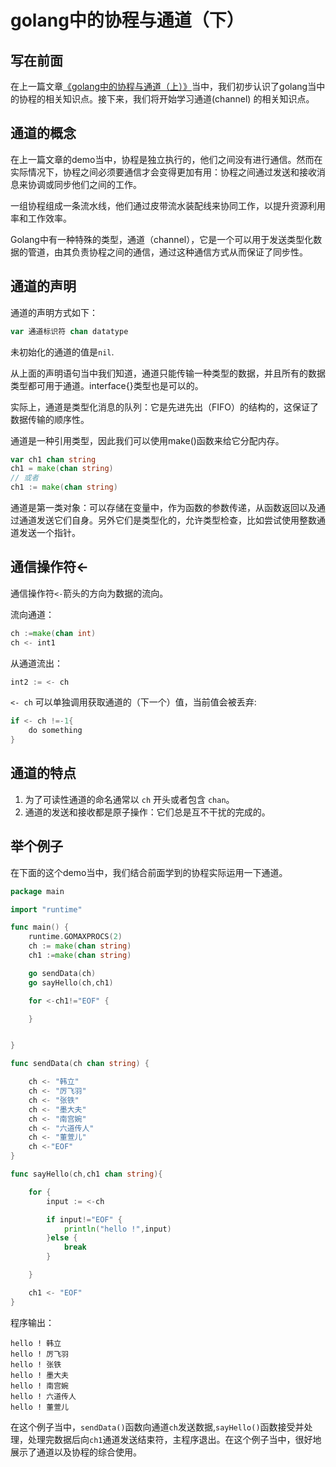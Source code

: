 # golang中的协程与通道（下）

## 写在前面

在上一篇文章[《golang中的协程与通道（上）》](https://bingfenglai.github.io/2021/12/12/golang/15_golang%E4%B8%AD%E7%9A%84%E5%8D%8F%E7%A8%8B%E4%B8%8E%E9%80%9A%E9%81%93/)当中，我们初步认识了golang当中的协程的相关知识点。接下来，我们将开始学习通道(channel) 的相关知识点。

## 通道的概念

在上一篇文章的demo当中，协程是独立执行的，他们之间没有进行通信。然而在实际情况下，协程之间必须要通信才会变得更加有用：协程之间通过发送和接收消息来协调或同步他们之间的工作。

一组协程组成一条流水线，他们通过皮带流水装配线来协同工作，以提升资源利用率和工作效率。

Golang中有一种特殊的类型，通道（channel），它是一个可以用于发送类型化数据的管道，由其负责协程之间的通信，通过这种通信方式从而保证了同步性。

## 通道的声明

通道的声明方式如下：

```go
var 通道标识符 chan datatype
```

未初始化的通道的值是`nil`.

从上面的声明语句当中我们知道，通道只能传输一种类型的数据，并且所有的数据类型都可用于通道。interface{}类型也是可以的。

实际上，通道是类型化消息的队列：它是先进先出（FIFO）的结构的，这保证了数据传输的顺序性。

通道是一种引用类型，因此我们可以使用make()函数来给它分配内存。

```go
var ch1 chan string
ch1 = make(chan string)
// 或者
ch1 := make(chan string)
```

通道是第一类对象：可以存储在变量中，作为函数的参数传递，从函数返回以及通过通道发送它们自身。另外它们是类型化的，允许类型检查，比如尝试使用整数通道发送一个指针。

## 通信操作符<-

通信操作符`<-`箭头的方向为数据的流向。

流向通道：

```go
ch :=make(chan int)
ch <- int1
```

从通道流出：

```go
int2 := <- ch
```

`<- ch` 可以单独调用获取通道的（下一个）值，当前值会被丢弃:

```go
if <- ch !=-1{
    do something
}
```

## 通道的特点

1. 为了可读性通道的命名通常以 `ch` 开头或者包含 `chan`。
2. 通道的发送和接收都是原子操作：它们总是互不干扰的完成的。

## 举个例子

在下面的这个demo当中，我们结合前面学到的协程实际运用一下通道。

```go
package main

import "runtime"

func main() {
	runtime.GOMAXPROCS(2)
	ch := make(chan string)
	ch1 :=make(chan string)

	go sendData(ch)
	go sayHello(ch,ch1)

	for <-ch1!="EOF" {

	}


}

func sendData(ch chan string) {

	ch <- "韩立"
	ch <- "厉飞羽"
	ch <- "张铁"
	ch <- "墨大夫"
	ch <- "南宫婉"
	ch <- "六道传人"
	ch <- "董萱儿"
	ch <-"EOF"
}

func sayHello(ch,ch1 chan string){

	for {
		input := <-ch

		if input!="EOF" {
			println("hello !",input)
		}else {
			break
		}

	}

	ch1 <- "EOF"
}
```

程序输出：

```
hello ! 韩立
hello ! 厉飞羽
hello ! 张铁
hello ! 墨大夫
hello ! 南宫婉
hello ! 六道传人
hello ! 董萱儿
```

在这个例子当中，`sendData()`函数向通道`ch`发送数据,`sayHello()`函数接受并处理，处理完数据后向`ch1`通道发送结束符，主程序退出。在这个例子当中，很好地展示了通道以及协程的综合使用。



